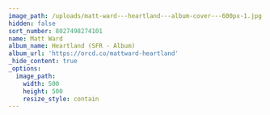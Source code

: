 ```yaml
---
image_path: /uploads/matt-ward---heartland---album-cover---600px-1.jpg
hidden: false
sort_number: 8027498274101
name: Matt Ward
album_name: Heartland (SFR - Album)
album_url: 'https://orcd.co/mattward-heartland'
_hide_content: true
_options:
  image_path:
    width: 500
    height: 500
    resize_style: contain
---
```


